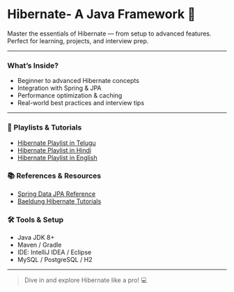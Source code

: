 # Hibernate- A Java Framework 🚀

Master the essentials of Hibernate — from setup to advanced features.  
Perfect for learning, projects, and interview prep.

---

### What’s Inside?
- Beginner to advanced Hibernate concepts  
- Integration with Spring & JPA  
- Performance optimization & caching  
- Real-world best practices and interview tips  

---

### 🎥 Playlists & Tutorials
- [Hibernate Playlist in Telugu](https://www.youtube.com/playlistlist=PLO7Oa5iXf4QgYn3uPTXy0t7l6ZtkCseUf)  
- [Hibernate Playlist in Hindi](https://www.youtube.com/playlist?list=PL...)  
- [Hibernate Playlist in English](https://www.youtube.com/playlist?list=PL...)  

### 📚 References & Resources
- [Spring Data JPA Reference](https://spring.io/projects/spring-data-jpa)  
- [Baeldung Hibernate Tutorials](https://www.baeldung.com/courses/learn-hibernate-jpa-course) 

### 🛠 Tools & Setup
- Java JDK 8+  
- Maven / Gradle  
- IDE: IntelliJ IDEA / Eclipse  
- MySQL / PostgreSQL / H2  

---

> Dive in and explore Hibernate like a pro! 💻
